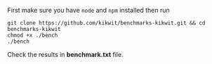 First make sure you have `node` and `npm` installed then run
```
git clone https://github.com/kikwit/benchmarks-kikwit.git && cd benchmarks-kikwit
chmod +x ./bench
./bench
```
Check the results in __benchmark.txt__ file.
